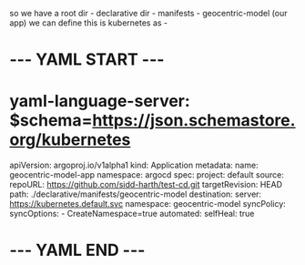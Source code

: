 so we have a root dir - declarative dir - manifests - geocentric-model (our app)
we can define this is kubernetes as - 
# --- YAML START ---
# yaml-language-server: $schema=https://json.schemastore.org/kubernetes
apiVersion: argoproj.io/v1alpha1
kind: Application
metadata:
  name: geocentric-model-app
  namespace: argocd
spec:
  project: default
  source:
    repoURL: https://github.com/sidd-harth/test-cd.git
    targetRevision: HEAD
    path: ./declarative/manifests/geocentric-model
  destination:
    server: https://kubernetes.default.svc
    namespace: geocentric-model
  syncPolicy:
    syncOptions:
      - CreateNamespace=true
    automated:
      selfHeal: true
# --- YAML END ---
